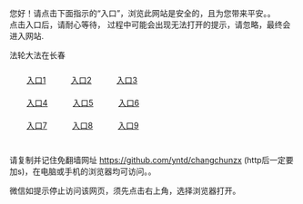 您好！请点击下面指示的“入口”，浏览此网站是安全的，且为您带来平安。。 <br/>
点击入口后，请耐心等待， 过程中可能会出现无法打开的提示，请忽略，最终会进入网站. </br>

法轮大法在长春<br/>
<div style="padding:10px"><a style="margin:20px" target="_blank" href="https://d1iy6shafccheo.cloudfront.net/2Qpsp?qqajhvjq" id="ccLink1" rel="nofollow">入口1</a> <a target="_blank" style="margin:20px" href="https://d2wx49alq1vo7j.cloudfront.net/2Qpsp?ngyehzm" id="ccLink2" rel="nofollow">入口2</a> <a style="margin:20px" target="_blank" href="https://d2oz5s34hujhf3.cloudfront.net/2Qpsp?rhwwfarc" id="ccLink3" rel="nofollow">入口3</a></div>

<div style="padding:10px" ><a style="margin:20px" target="_blank" href="https://d1iy6shafccheo.cloudfront.net/2Qpsp?qqajhvjq" id="ccLink4" rel="nofollow">入口4</a> <a style="margin:20px" href="https://d2wx49alq1vo7j.cloudfront.net/2Qpsp?ngyehzm" target="_blank" id="ccLink5" rel="nofollow">入口5</a> <a style="margin:20px" href="https://d2oz5s34hujhf3.cloudfront.net/2Qpsp?rhwwfarc" target="_blank" id="ccLink6" rel="nofollow">入口6</a></div>

<div style="padding:10px"><a style="margin:20px" target="_blank" href="https://d1iy6shafccheo.cloudfront.net/2Qpsp?qqajhvjq" id="ccLink7" rel="nofollow">入口7</a> <a style="margin:20px" href="https://d2wx49alq1vo7j.cloudfront.net/2Qpsp?ngyehzm" target="_blank" id="ccLink8" rel="nofollow">入口8</a> <a style="margin:20px" target="_blank" href="https://d2oz5s34hujhf3.cloudfront.net/2Qpsp?rhwwfarc" id="ccLink9" rel="nofollow">入口9</a></div>

<br/>



请复制并记住免翻墙网址 https://github.com/yntd/changchunzx (http后一定要加s)，在电脑或手机的浏览器均可访问。。<br/>

微信如提示停止访问该网页，须先点击右上角，选择浏览器打开。
